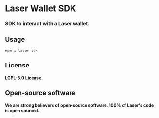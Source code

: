 # Laser Wallet SDK

### SDK to interact with a Laser wallet.

## Usage

```
npm i laser-sdk
```

## License

#### LGPL-3.0 License.

## Open-source software

#### We are strong believers of open-source software. 100% of Laser's code is open sourced.
